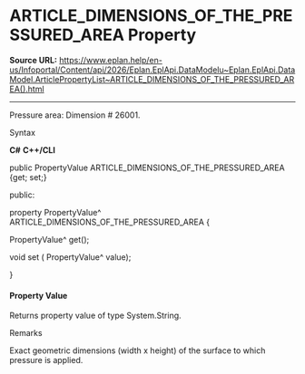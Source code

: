 # ARTICLE_DIMENSIONS_OF_THE_PRESSURED_AREA Property

**Source URL:** https://www.eplan.help/en-us/Infoportal/Content/api/2026/Eplan.EplApi.DataModelu~Eplan.EplApi.DataModel.ArticlePropertyList~ARTICLE_DIMENSIONS_OF_THE_PRESSURED_AREA().html

---

Pressure area: Dimension # 26001.

Syntax

**C#**
**C++/CLI**


public PropertyValue ARTICLE_DIMENSIONS_OF_THE_PRESSURED_AREA {get; set;}

public:

property PropertyValue^ ARTICLE_DIMENSIONS_OF_THE_PRESSURED_AREA {

   PropertyValue^ get();

   void set (    PropertyValue^ value);

}


#### Property Value

Returns property value of type System.String.

Remarks

Exact geometric dimensions (width x height) of the surface to which pressure is applied.
